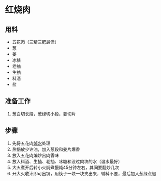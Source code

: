 # 红烧肉

## 用料
- 五花肉（三精三肥最佳）
- 葱
- 姜
- 冰糖
- 老抽
- 生抽
- 料酒
- 盐

## 准备工作
1. 葱白切长段，葱绿切小段，姜切片

## 步骤
1. 先将五花肉[焯水](../tips/焯水.md)处理
2. 热锅放少许油，加入葱段和姜片爆香
3. 放入五花肉煸炒出肉香味
4. 放入料酒、生抽、老抽、冰糖和没过肉块的水（温水最好）
5. 大火煮开后转小火焖煮慢炖45分钟左右，其间要翻炒几次
6. 开大火收汁即可出锅，用筷子一块一块夹出来，辅料不要，最后加入葱绿点缀